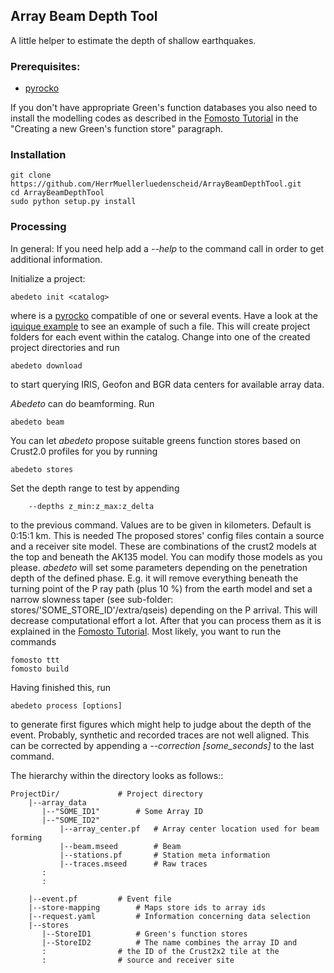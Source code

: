 ## Array Beam Depth Tool

A little helper to estimate the depth of shallow earthquakes.

### Prerequisites:

* [pyrocko](http://emolch.github.io/pyrocko/)

If you don't have appropriate Green's function databases you also need to install the
modelling codes as described in the [Fomosto Tutorial](http://emolch.github.io/pyrocko/v0.3/fomosto.html) in the
"Creating a new Green's function store" paragraph.

### Installation

    git clone https://github.com/HerrMuellerluedenscheid/ArrayBeamDepthTool.git
    cd ArrayBeamDepthTool
    sudo python setup.py install

### Processing
In general: If you need help add a *--help* to the command call in order to get additional information.

Initialize a project:

    abedeto init <catalog>

where <catalog> is a [pyrocko](http://emolch.github.io/pyrocko/) compatible <catalog> of one or several events. Have a look at the
[iquique example](https://github.com/HerrMuellerluedenscheid/ArrayBeamDepthTool/blob/master/examples) to see an example of such a file.
This will create project folders for each event within the catalog.
Change into one of the created project directories and run

    abedeto download

to start querying IRIS, Geofon and BGR data centers for available array data.

*Abedeto* can do beamforming. Run

    abedeto beam

You can let *abedeto* propose suitable greens function stores based on Crust2.0 profiles for you by running

    abedeto stores

Set the depth range to test by appending

        --depths z_min:z_max:z_delta

to the previous command. Values are to be given in kilometers. Default is 0:15:1
km. This is needed 
The proposed stores' config files contain a source and a receiver site model. These are 
combinations of the crust2 models at the top and beneath the AK135 model. 
You can modify those models as you please.
*abedeto* will set some parameters depending on the penetration depth of the
defined phase. E.g. it will remove everything beneath the turning point of the P ray
path (plus 10 %) from the earth model and set a narrow slowness taper (see
sub-folder: stores/'SOME\_STORE\_ID'/extra/qseis) depending on the P arrival. This
will decrease computational effort a lot.
After that you can process them as it is explained in the 
[Fomosto Tutorial](http://emolch.github.io/pyrocko/v0.3/fomosto.html).
Most likely, you want to run the commands

    fomosto ttt
    fomosto build

Having finished this, run

    abedeto process [options]

to generate first figures which might help to judge about the depth of the event.
Probably, synthetic and recorded traces are not well aligned. This can be corrected by
appending a *--correction [some_seconds]* to the last command.

The hierarchy within the directory looks as follows::

    ProjectDir/				# Project directory
        |--array_data
           |--"SOME_ID1"		# Some Array ID
           |--"SOME_ID2"
               |--array_center.pf	# Array center location used for beam forming
               |--beam.mseed		# Beam
               |--stations.pf		# Station meta information
               |--traces.mseed		# Raw traces
           :
           :

        |--event.pf			# Event file
        |--store-mapping		# Maps store ids to array ids
        |--request.yaml			# Information concerning data selection
        |--stores
           |--StoreID1			# Green's function stores
           |--StoreID2			# The name combines the array ID and 
           :				# the ID of the Crust2x2 tile at the
           :				# source and receiver site
